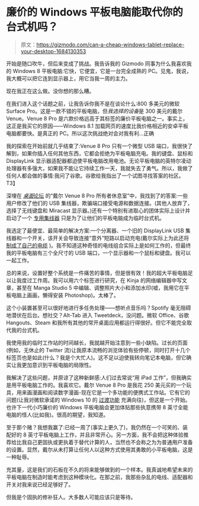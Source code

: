# 廉价的 Windows 平板电脑能取代你的台式机吗？

> 原文：<https://gizmodo.com/can-a-cheap-windows-tablet-replace-your-desktop-1684130353>

开始是随口吹牛，但后来变成了挑战。我告诉我的 Gizmodo 同事为什么我喜欢我的 Windows 8 平板电脑:它快，它便宜，它是一台完全成熟的 PC。见鬼，我说，我大概可以把它连到显示器上，用它当我一周的主力。



现在我正在这么做。没你想的那么糟。

在我们进入这个话题之前，让我告诉你我不是在谈论什么:800 多美元的微软 Surface Pro。这是一款不错的平板电脑，但*我选择的设备*是 300 美元的戴尔 Venue。Venue 8 Pro 是六款价格远高于其标签的廉价平板电脑之一。事实上，这正是我买它的原因——Windows 8.1 加载网页的速度比我价格相近的安卓平板电脑都要快。是真正的 PC。所以这次挑战绝对会对我有利...正确

我的探索在开始前就几乎结束了:Venue 8 Pro 只有一个微型 USB 端口，我很快了解到，如果你插入任何其他东西，它都会拒绝为平板电脑充电。我的键盘、鼠标和 DisplayLink 显示器适配器都迫使平板电脑改用电池。无论平板电脑的英特尔凌动处理器有多强大，如果我不能让它持续工作一天，我就失去了勇气。所以，我做了任何人都会做的事情:我问了谷歌。谷歌给我指出了一个试图寻找答案的社区。
T3】

深埋在 [*桌面*论坛](http://forum.tabletpcreview.com/forums/dell.1032/) 的“戴尔 Venue 8 Pro 所有者休息室”中，我找到了的答案:一些用户修改了他们的 USB 集线器，欺骗端口接受电源和数据连接。(其他人放弃了，选择了无线键盘和 Miracast 显示器。)还有一个特别有进取心的团体实际上设计并启动了一个 [专用集线器](https://www.kickstarter.com/projects/plugable/plugable-pro8-docking-station-with-charging-for-ve) 只是为了让他们的平板电脑成为临时台式机。

我选定了最便宜、最简单的解决方案:一个分离器、一个旧的 DisplayLink USB 集线器和一个开关，该开关会导致连接“意外”短路以启动充电(戴尔实际上为此还将 [制成了自己的电缆](http://accessories.dell.com/sna/productdetail.aspx?c=us&cs=19&l=en&sku=470-abes#Overview) )。我不知道这种奇怪的电线组合实际上是如何工作的，但最终我的平板电脑有三个全尺寸的 USB 端口，一个显示器和一个鼠标和键盘。我可以一起工作。

总的来说，设置好整个系统是一件痛苦的事情，但是很有效！我的超大平板电脑足以让我度过工作周。我可以用六个标签进行研究，在 Kinja 的网络编辑器中写文章，甚至在 Manga Studio 5 中编辑、调整照片大小和添加水印(嘘，我用它在平板电脑上画画，懒得安装 Photoshop)。太棒了。

这个小装置甚至可以很好地进行多任务处理——想听点音乐吗？Spotify 毫无阻碍地潜伏在后台。想社交？Alt-Tab 进入 Tweetdeck，没问题。微软 Office、谷歌 Hangouts、Steam 和我所有其他的常开桌面应用都运行得很好。但它不能完全取代我的台式机。

我使用我的临时工作站的时间越长，我就越开始注意到一些小缺陷。过长的页面(例如，无休止的 Twitter 流)让我原本流畅的浏览体验有些停顿，同时打开十几个标签页也是如此(什么？我是个大忙人)。这不足以迫使我转向笔记本电脑，但它确实让我更加意识到平板电脑的局限性。

我解决了这些问题，并原谅了这种新鲜感:人们过去常说“用 iPad 工作”，但我确实是用平板电脑工作的。我喜欢它。戴尔 Venue 8 Pro 是我花 250 美元买的一个玩具，用来画漫画和阅读数字漫画-现在它是一个多功能的便携式工作站。它有它的问题(让我对微软承诺的 Windows 10 的 [过渡功能](https://gizmodo.com/an-illustrated-guide-to-why-windows-10-actually-impress-1681027824) 充满向往)，但这是一个开始。也许下一代小巧廉价的 Windows 平板电脑会更加体贴那些执意携带 8 英寸全能电脑的怪人(比如我)。很高的期望，我知道。

至于那个赌？我想我赢了:已经一周了(事实上更久了)，我仍然在一个可笑的、装配好的 8 英寸平板电脑上工作，并且非常开心。另一方面，我不会把这种体验推荐给比我自己更固执或更执着于替代计算的人，当然也不会称之为为普通用户准备的设置。显然，戴尔从未打算让任何人以这种方式使用其勇敢的小平板电脑，这是一种耻辱。

充其量，这是我们的石板在不久的将来能够做到的一个样本。我真诚地希望未来的平板电脑在制造时能考虑到这种模块化。在那之前，我那些杂乱的电线、适配器和开关对我来说已经足够好了。

但我是个固执的修补狂人。大多数人可能应该只是等待。